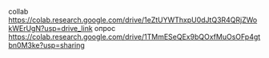 collab https://colab.research.google.com/drive/1eZtUYWThxpU0dJtQ3R4QRjZWokWErUgN?usp=drive_link
опрос https://colab.research.google.com/drive/1TMmESeQEx9bQOxfMuOsOFp4gtbn0M3ke?usp=sharing

